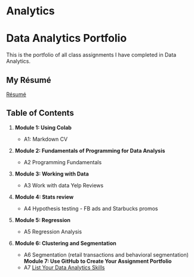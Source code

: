 # Analytics
# Data Analytics Portfolio
This is the portfolio of all class assignments I have completed in Data Analytics. 

## My Résumé
[Résumé](https://colab.research.google.com/drive/1EoyqavnDbvrllIt_uZGRA3J3j4b7J7xX?authuser=2)
## Table of Contents
1. **Module 1: Using Colab**
   - A1: Markdown CV
   
2. **Module 2: Fundamentals of Programming for Data Analysis**
   - A2 Programming Fundamentals
   
3. **Module 3: Working with Data**
   - A3 Work with data Yelp Reviews
  
4. **Module 4: Stats review**
   - A4 Hypothesis testing - FB ads and Starbucks promos

5. **Module 5: Regression**
   - A5 Regression Analysis

6. **Module 6: Clustering and Segmentation**
   - A6 Segmentation (retail transactions and behavioral segmentation)
   **Module 7: Use GitHub to Create Your Assignment Portfolio**
    - A7 [List Your Data Analytics Skills](https://colab.research.google.com/drive/1SQr7kSC07zmbDMB0iiqF_DkJR2rU4Nqf)
